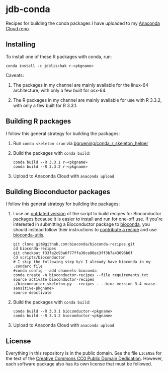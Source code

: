 # jdb-conda

Recipes for building the conda packages I have uploaded to my
[Anaconda Cloud repo][repo].

## Installing

To install one of these R packages with conda, run:

```
conda install -c jdblischak r-<pkgname>
```

Caveats:

1. The packages in my channel are mainly available for the linux-64
architecture, with only a few built for osx-64.

1. The R packages in my channel are mainly available for use with R
3.3.2, with only a few built for R 3.3.1.

## Building R packages

I follow this general strategy for building the packages:

1. Run `conda skeleton cran` via
[bgruening/conda_r_skeleton_helper][helper]

1. Build the packages with `conda build`:

    ```
    conda build --R 3.3.1 r-<pkgname>
    conda build --R 3.3.2 r-<pkgname>
    ```

1. Upload to Anaconda Cloud with `anaconda upload`

## Building Bioconductor packages

I follow this general strategy for building the packages:

1. I use an [outdated version][bioconda-recipes-outdated] of the
script to build recipes for Bioconductor packages because it is easier
to install and run for one-off use. If you're interested in submitting
a Bioconductor package to [bioconda][], you should instead follow
their instructions to [contribute a recipe][bioconda-contribute] and
use [bioconda-utils][].

    ```
    git clone git@github.com:bioconda/bioconda-recipes.git
    cd bioconda-recipes
    git checkout f33fa2c93a6f77ffa30ca90ec3ff3b7a43096b0f
    cd scripts/bioconductor
    # I skip the following step b/c I already have bioconda in my .condarc file
    #conda config --add channels bioconda
    conda create -n bioconductor-recipes --file requirements.txt
    source activate bioconductor-recipes
    ./bioconductor_skeleton.py --recipes . --bioc-version 3.4 <case-sensitive-pkgname>
    source deactivate
    ```

1. Build the packages with `conda build`:

    ```
    conda build --R 3.3.1 bioconductor-<pkgname>
    conda build --R 3.3.2 bioconductor-<pkgname>
    ```

1. Upload to Anaconda Cloud with `anaconda upload`

## License

Everything in this repository is in the public domain. See the file
`LICENSE` for the text of the [Creative Commons CC0 Public Domain
Dedication][cc0]. However, each software package also has its own
license that must be followed.

[bioconda]: https://bioconda.github.io/
[bioconda-contribute]: https://bioconda.github.io/contribute-a-recipe.html
[bioconda-recipes-outdated]: https://github.com/bioconda/bioconda-recipes/blob/f33fa2c93a6f77ffa30ca90ec3ff3b7a43096b0f/scripts/bioconductor/README.md
[bioconda-utils]: https://github.com/bioconda/bioconda-utils
[cc0]: https://creativecommons.org/publicdomain/zero/1.0/
[helper]: https://github.com/bgruening/conda_r_skeleton_helper
[repo]: https://anaconda.org/jdblischak/repo
